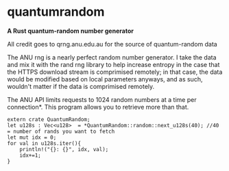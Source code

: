 # quantumrandom
**A Rust quantum-random number generator**

All credit goes to qrng.anu.edu.au for the source of quantum-random data

The ANU rng is a nearly perfect random number generator. I take the data and mix it with the rand rng library to help increase entropy in the case that the HTTPS download stream is comprimised remotely; in that case, the data would be modified based on local parameters anyways, and as such, wouldn't matter if the data is comprimised remotely.

The ANU API limits requests to 1024 random numbers at a time per connection*. This program allows you to retrieve more than that.

```
extern crate QuantumRandom;
let u128s : Vec<u128>  = *QuantumRandom::random::next_u128s(40); //40 = number of rands you want to fetch
let mut idx = 0;
for val in u128s.iter(){
    println!("{}: {}", idx, val);
    idx+=1;
}
```
